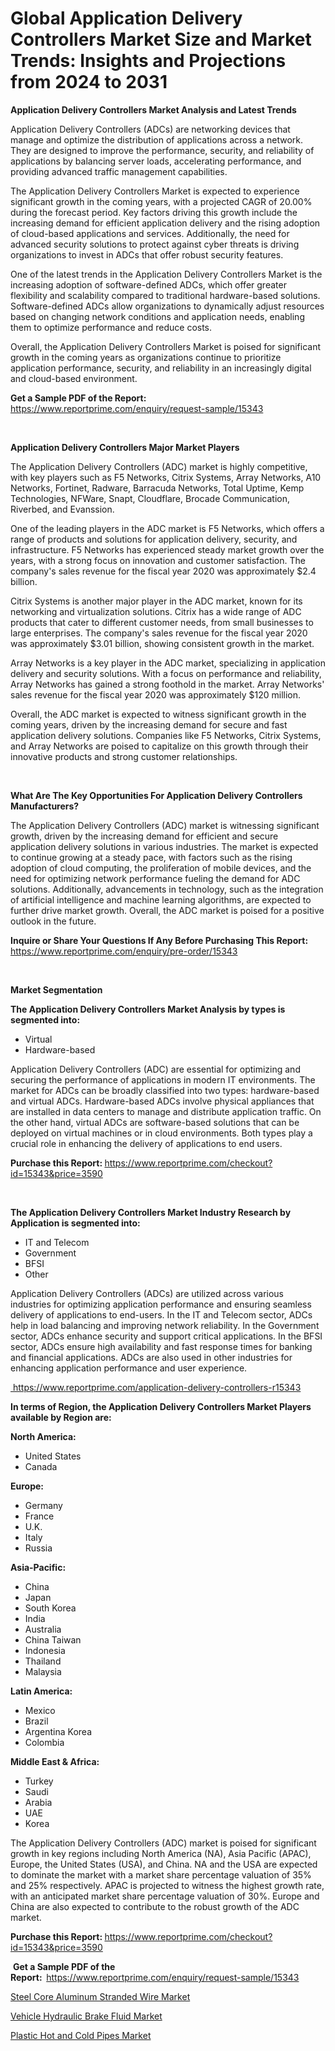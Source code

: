 <p><h1>Global Application Delivery Controllers Market Size and Market Trends: Insights and Projections from 2024 to 2031</h1></p><p><strong>Application Delivery Controllers Market Analysis and Latest Trends</strong></p>
<p><p>Application Delivery Controllers (ADCs) are networking devices that manage and optimize the distribution of applications across a network. They are designed to improve the performance, security, and reliability of applications by balancing server loads, accelerating performance, and providing advanced traffic management capabilities.</p><p>The Application Delivery Controllers Market is expected to experience significant growth in the coming years, with a projected CAGR of 20.00% during the forecast period. Key factors driving this growth include the increasing demand for efficient application delivery and the rising adoption of cloud-based applications and services. Additionally, the need for advanced security solutions to protect against cyber threats is driving organizations to invest in ADCs that offer robust security features.</p><p>One of the latest trends in the Application Delivery Controllers Market is the increasing adoption of software-defined ADCs, which offer greater flexibility and scalability compared to traditional hardware-based solutions. Software-defined ADCs allow organizations to dynamically adjust resources based on changing network conditions and application needs, enabling them to optimize performance and reduce costs.</p><p>Overall, the Application Delivery Controllers Market is poised for significant growth in the coming years as organizations continue to prioritize application performance, security, and reliability in an increasingly digital and cloud-based environment.</p></p>
<p><strong>Get a Sample PDF of the Report:&nbsp;</strong> <a href="https://www.reportprime.com/enquiry/request-sample/15343">https://www.reportprime.com/enquiry/request-sample/15343</a></p>
<p>&nbsp;</p>
<p><strong>Application Delivery Controllers Major Market Players</strong></p>
<p><p>The Application Delivery Controllers (ADC) market is highly competitive, with key players such as F5 Networks, Citrix Systems, Array Networks, A10 Networks, Fortinet, Radware, Barracuda Networks, Total Uptime, Kemp Technologies, NFWare, Snapt, Cloudflare, Brocade Communication, Riverbed, and Evanssion.</p><p>One of the leading players in the ADC market is F5 Networks, which offers a range of products and solutions for application delivery, security, and infrastructure. F5 Networks has experienced steady market growth over the years, with a strong focus on innovation and customer satisfaction. The company's sales revenue for the fiscal year 2020 was approximately $2.4 billion.</p><p>Citrix Systems is another major player in the ADC market, known for its networking and virtualization solutions. Citrix has a wide range of ADC products that cater to different customer needs, from small businesses to large enterprises. The company's sales revenue for the fiscal year 2020 was approximately $3.01 billion, showing consistent growth in the market.</p><p>Array Networks is a key player in the ADC market, specializing in application delivery and security solutions. With a focus on performance and reliability, Array Networks has gained a strong foothold in the market. Array Networks' sales revenue for the fiscal year 2020 was approximately $120 million.</p><p>Overall, the ADC market is expected to witness significant growth in the coming years, driven by the increasing demand for secure and fast application delivery solutions. Companies like F5 Networks, Citrix Systems, and Array Networks are poised to capitalize on this growth through their innovative products and strong customer relationships.</p></p>
<p>&nbsp;</p>
<p><strong>What Are The Key Opportunities For Application Delivery Controllers Manufacturers?</strong></p>
<p><p>The Application Delivery Controllers (ADC) market is witnessing significant growth, driven by the increasing demand for efficient and secure application delivery solutions in various industries. The market is expected to continue growing at a steady pace, with factors such as the rising adoption of cloud computing, the proliferation of mobile devices, and the need for optimizing network performance fueling the demand for ADC solutions. Additionally, advancements in technology, such as the integration of artificial intelligence and machine learning algorithms, are expected to further drive market growth. Overall, the ADC market is poised for a positive outlook in the future.</p></p>
<p><strong>Inquire or Share Your Questions If Any Before Purchasing This Report:</strong> <a href="https://www.reportprime.com/enquiry/pre-order/15343">https://www.reportprime.com/enquiry/pre-order/15343</a></p>
<p>&nbsp;</p>
<p><strong>Market Segmentation</strong></p>
<p><strong>The Application Delivery Controllers Market Analysis by types is segmented into:</strong></p>
<p><ul><li>Virtual</li><li>Hardware-based</li></ul></p>
<p><p>Application Delivery Controllers (ADC) are essential for optimizing and securing the performance of applications in modern IT environments. The market for ADCs can be broadly classified into two types: hardware-based and virtual ADCs. Hardware-based ADCs involve physical appliances that are installed in data centers to manage and distribute application traffic. On the other hand, virtual ADCs are software-based solutions that can be deployed on virtual machines or in cloud environments. Both types play a crucial role in enhancing the delivery of applications to end users.</p></p>
<p><strong>Purchase this Report:&nbsp;</strong><a href="https://www.reportprime.com/checkout?id=15343&price=3590">https://www.reportprime.com/checkout?id=15343&price=3590</a></p>
<p>&nbsp;</p>
<p><strong>The Application Delivery Controllers Market Industry Research by Application is segmented into:</strong></p>
<p><ul><li>IT and Telecom</li><li>Government</li><li>BFSI</li><li>Other</li></ul></p>
<p><p>Application Delivery Controllers (ADCs) are utilized across various industries for optimizing application performance and ensuring seamless delivery of applications to end-users. In the IT and Telecom sector, ADCs help in load balancing and improving network reliability. In the Government sector, ADCs enhance security and support critical applications. In the BFSI sector, ADCs ensure high availability and fast response times for banking and financial applications. ADCs are also used in other industries for enhancing application performance and user experience.</p></p>
<p><a href="https://www.reportprime.com/application-delivery-controllers-r15343">&nbsp;https://www.reportprime.com/application-delivery-controllers-r15343</a></p>
<p><strong>In terms of Region, the Application Delivery Controllers Market Players available by Region are:</strong></p>
<p>
    <p> <strong> North America: </strong>
        <ul>
            <li>United States</li>
            <li>Canada</li>
        </ul>
        </p> 
    <p> <strong> Europe: </strong>
        <ul>
            <li>Germany</li>
            <li>France</li>
            <li>U.K.</li>
            <li>Italy</li>
            <li>Russia</li>
        </ul>
        </p> 
    <p> <strong> Asia-Pacific: </strong>
        <ul>
            <li>China</li>
            <li>Japan</li>
            <li>South Korea</li>
            <li>India</li>
            <li>Australia</li>
            <li>China Taiwan</li>
            <li>Indonesia</li>
            <li>Thailand</li>
            <li>Malaysia</li>
        </ul>
        </p> 
    <p> <strong> Latin America: </strong>
        <ul>
            <li>Mexico</li>
            <li>Brazil</li>
            <li>Argentina Korea</li>
            <li>Colombia</li>
        </ul>
        </p> 
    <p> <strong> Middle East & Africa: </strong>
        <ul>
            <li>Turkey</li>
            <li>Saudi</li>
            <li>Arabia</li>
            <li>UAE</li>
            <li>Korea</li>
        </ul>
    </p>
    </p>
<p><p>The Application Delivery Controllers (ADC) market is poised for significant growth in key regions including North America (NA), Asia Pacific (APAC), Europe, the United States (USA), and China. NA and the USA are expected to dominate the market with a market share percentage valuation of 35% and 25% respectively. APAC is projected to witness the highest growth rate, with an anticipated market share percentage valuation of 30%. Europe and China are also expected to contribute to the robust growth of the ADC market.</p></p>
<p><strong>Purchase this Report: </strong><a href="https://www.reportprime.com/checkout?id=15343&price=3590">https://www.reportprime.com/checkout?id=15343&price=3590</a></p>
<p>&nbsp;<strong>Get a Sample PDF of the Report:&nbsp;&nbsp;</strong><a href="https://www.reportprime.com/enquiry/request-sample/15343">https://www.reportprime.com/enquiry/request-sample/15343</a></p>
<p><strong></strong></p>
<p><p><a href="https://www.linkedin.com/pulse/steel-core-aluminum-stranded-wire-market-growth-trends-f5qze?trackingId=vGTWfTcXr0uz6wLCLgpkbw%3D%3D">Steel Core Aluminum Stranded Wire Market</a></p><p><a href="https://www.linkedin.com/pulse/vehicle-hydraulic-brake-fluid-market-goal-estimating-size-a6rxe?trackingId=1Zft8uAa8X0gJRVP2zLJFg%3D%3D">Vehicle Hydraulic Brake Fluid Market</a></p><p><a href="https://www.linkedin.com/pulse/plastic-hot-cold-pipes-market-research-report-unlocks-analysis-ylsje?trackingId=eBH3%2B8%2FVgTZYcNDe54LZVg%3D%3D">Plastic Hot and Cold Pipes Market</a></p></p>